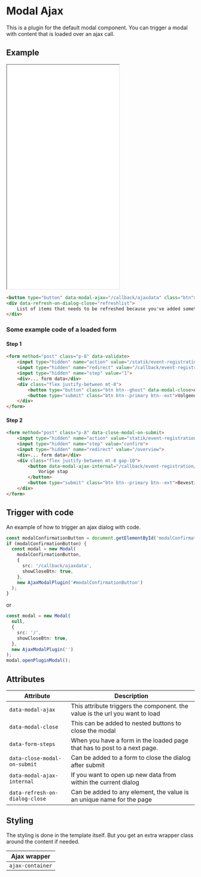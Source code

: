 # Modal Ajax

This is a plugin for the default modal component. You can trigger a modal with content that is loaded over an ajax call.

## Example

<iframe src="../examples/modal_ajax.html" height="600"></iframe>

```HTML
<button type="button" data-modal-ajax="/callback/ajaxdata" class="btn">Get ajax content</button>
<div data-refresh-on-dialog-close="refreshlist">
    List of items that needs to be refreshed because you've added something through the dialog.
</div>
```

### Some example code of a loaded form

#### Step 1

```HTML
<form method="post" class="p-8" data-validate>
    <input type="hidden" name="action" value="/statik/event-registration">
    <input type="hidden" name="redirect" value="/callback/event-registration/step2">
    <input type="hidden" name="step" value="1">
    <div>... form data</div>
    <div class="flex justify-between mt-8">
        <button type="button" class="btn btn--ghost" data-modal-close>Annuleren</button>
        <button type="submit" class="btn btn--primary btn--ext">Volgende stap</button>
    </div>
</form>
```

#### Step 2

```HTML
<form method="post" class="p-8" data-close-modal-on-submit>
    <input type="hidden" name="action" value="statik/event-registration">
    <input type="hidden" name="step" value="confirm">
    <input type="hidden" name="redirect" value="/overview">
    <div>... form data</div>
    <div class="flex justify-between mt-8 gap-10">
        <button data-modal-ajax-internal="/callback/event-registration/step1" class="btn btn--ghost">
            Vorige stap
        </button>
        <button type="submit" class="btn btn--primary btn--ext">Bevestigen</button>
    </div>
</form>
```

## Trigger with code

An example of how to trigger an ajax dialog with code.

```ts
const modalConfirmationButton = document.getElementById('modalConfirmationButton');
if (modalConfirmationButton) {
  const modal = new Modal(
    modalConfirmationButton,
    {
      src: '/callback/ajaxdata',
      showCloseBtn: true,
    },
    new AjaxModalPlugin('#modalConfirmationButton')
  );
}
```

or

```ts
const modal = new Modal(
  null,
  {
    src: '/',
    showCloseBtn: true,
  },
  new AjaxModalPlugin('')
);
modal.openPluginModal();
```

## Attributes

| Attribute                      | Description                                                                  |
| ------------------------------ | ---------------------------------------------------------------------------- |
| `data-modal-ajax`              | This attribute triggers the component. the value is the url you want to load |
| `data-modal-close`             | This can be added to nested buttons to close the modal                       |
| `data-form-steps`              | When you have a form in the loaded page that has to post to a next page.     |
| `data-close-modal-on-submit`   | Can be added to a form to close the dialog after submit                      |
| `data-modal-ajax-internal`     | If you want to open up new data from within the current dialog               |
| `data-refresh-on-dialog-close` | Can be added to any element, the value is an unique name for the page        |

## Styling

The styling is done in the template itself. But you get an extra wrapper class around the content if needed.

| Ajax wrapper     |
| ---------------- |
| `ajax-container` |
